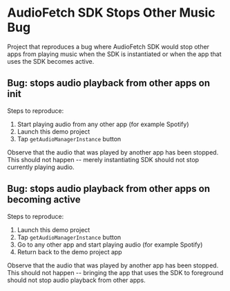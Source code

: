 # AudioFetch SDK Stops Other Music Bug

Project that reproduces a bug where AudioFetch SDK would stop other apps from playing music when the SDK is instantiated or when the app that uses the SDK becomes active.

## Bug: stops audio playback from other apps on init

Steps to reproduce:

1. Start playing audio from any other app (for example Spotify)
2. Launch this demo project
3. Tap `getAudioManagerInstance` button

Observe that the audio that was played by another app has been stopped. This should not happen -- merely instantiating SDK should not stop currently playing audio.

## Bug: stops audio playback from other apps on becoming active

Steps to reproduce:

1. Launch this demo project
2. Tap `getAudioManagerInstance` button
3. Go to any other app and start playing audio (for example Spotify)
4. Return back to the demo project app

Observe that the audio that was played by another app has been stopped. This should not happen -- bringing the app that uses the SDK to foreground should not stop audio playback from other apps.
